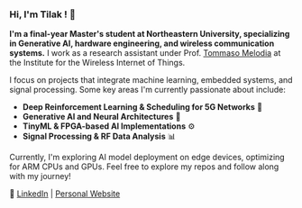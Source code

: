 ### Hi, I'm Tilak ! 👋

**I'm a final-year Master's student at Northeastern University, specializing in Generative AI, hardware engineering, and wireless communication systems.** I work as a research assistant under Prof. [Tommaso Melodia](https://ece.northeastern.edu/wineslab/tmelodia.php) at the Institute for the Wireless Internet of Things.

I focus on projects that integrate machine learning, embedded systems, and signal processing. Some key areas I'm currently passionate about include:

- **Deep Reinforcement Learning & Scheduling for 5G Networks** 📡
- **Generative AI and Neural Architectures** 🧠
- **TinyML & FPGA-based AI Implementations** ⚙️
- **Signal Processing & RF Data Analysis** 📊

Currently, I'm exploring AI model deployment on edge devices, optimizing for ARM CPUs and GPUs. Feel free to explore my repos and follow along with my journey!

🔗 [LinkedIn](https://www.linkedin.com/in/tilak-marupilla/) | [Personal Website](https://tilak1.github.io/)
